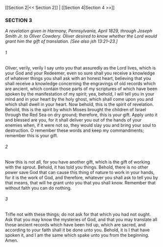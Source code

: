 [[Section 2|<< Section 2]]  |  [[Section 4|Section 4 >>]]

### SECTION 3

*A revelation given in Harmony, Pennsylvania, April 1829, through Joseph Smith Jr. to Oliver Cowdery. Oliver desired to know whether the Lord would grant him the gift of translation. [See also jsh 13:21–23.]*

###### 1
Oliver, verily, verily I say unto you that assuredly as the Lord lives, which is your God and your Redeemer, even so sure shall you receive a knowledge of whatever things you shall ask with an honest heart, believing that you shall receive a knowledge concerning the engravings of old records which are ancient, which contain those parts of my scriptures of which have been spoken by the manifestation of my spirit; yea, behold, I will tell you in your mind and in your heart by the holy ghost, which shall come upon you and which shall dwell in your heart. Now behold, this is the spirit of revelation. Behold, this is the spirit by which Moses brought the children of Israel through the Red Sea on dry ground; therefore, this is your gift. Apply unto it and blessed are you, for it shall deliver you out of the hands of your enemies when, if it were not so, they would slay you and bring your soul to destruction. O remember these words and keep my commandments; remember this is your gift.

###### 2
Now this is not all, for you have another gift, which is the gift of working with the sprout. Behold, it has told you things. Behold, there is no other power save God that can cause this thing of nature to work in your hands, for it is the work of God, and therefore, whatever you shall ask to tell you by that means, that will he grant unto you that you shall know. Remember that without faith you can do nothing.

###### 3
Trifle not with these things; do not ask for that which you had not ought. Ask that you may know the mysteries of God, and that you may translate all those ancient records which have been hid up, which are sacred, and according to your faith shall it be done unto you. Behold, it is I that have spoken it, and I am the same which spake unto you from the beginning. Amen.